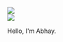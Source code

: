 
[![](http://hits.dwyl.com/abhaykumartomer/abhaykumartomer.github.io.svg)](http://hits.dwyl.com/abhaykumartomer/abhaykumartomer.github.io)
<br>
![](https://komarev.com/ghpvc/?abhaykumartomer=your-github-abhaykumartomer&label=PROFILE+VIEWS)

Hello, I'm Abhay.


